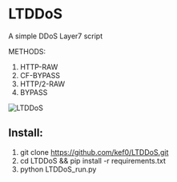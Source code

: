 # LTDDoS
A simple DDoS Layer7 script

METHODS:
1. HTTP-RAW
2. CF-BYPASS
3. HTTP/2-RAW
4. BYPASS

![LTDDoS](https://github.com/kef0/LTDDoS/assets/45327810/01973880-4fef-4db6-9ae8-328fcbd2f43e)

## Install:
1. git clone https://github.com/kef0/LTDDoS.git
2. cd LTDDoS && pip install -r requirements.txt
3. python LTDDoS_run.py
